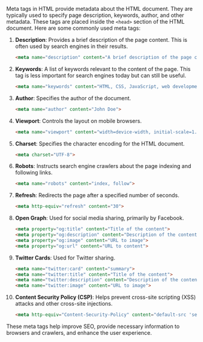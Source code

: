 Meta tags in HTML provide metadata about the HTML document. They are typically used to specify page description, keywords, author, and other metadata. These tags are placed inside the `<head>` section of the HTML document. Here are some commonly used meta tags:

1. **Description**: Provides a brief description of the page content. This is often used by search engines in their results.
   ```html
   <meta name="description" content="A brief description of the page content">
   ```

2. **Keywords**: A list of keywords relevant to the content of the page. This tag is less important for search engines today but can still be useful.
   ```html
   <meta name="keywords" content="HTML, CSS, JavaScript, web development">
   ```

3. **Author**: Specifies the author of the document.
   ```html
   <meta name="author" content="John Doe">
   ```

4. **Viewport**: Controls the layout on mobile browsers.
   ```html
   <meta name="viewport" content="width=device-width, initial-scale=1.0">
   ```

5. **Charset**: Specifies the character encoding for the HTML document.
   ```html
   <meta charset="UTF-8">
   ```

6. **Robots**: Instructs search engine crawlers about the page indexing and following links.
   ```html
   <meta name="robots" content="index, follow">
   ```

7. **Refresh**: Redirects the page after a specified number of seconds.
   ```html
   <meta http-equiv="refresh" content="30">
   ```

8. **Open Graph**: Used for social media sharing, primarily by Facebook.
   ```html
   <meta property="og:title" content="Title of the content">
   <meta property="og:description" content="Description of the content">
   <meta property="og:image" content="URL to image">
   <meta property="og:url" content="URL to content">
   ```

9. **Twitter Cards**: Used for Twitter sharing.
   ```html
   <meta name="twitter:card" content="summary">
   <meta name="twitter:title" content="Title of the content">
   <meta name="twitter:description" content="Description of the content">
   <meta name="twitter:image" content="URL to image">
   ```

10. **Content Security Policy (CSP)**: Helps prevent cross-site scripting (XSS) attacks and other cross-site injections.
    ```html
    <meta http-equiv="Content-Security-Policy" content="default-src 'self'; script-src 'self' example.com">
    ```

These meta tags help improve SEO, provide necessary information to browsers and crawlers, and enhance the user experience.
